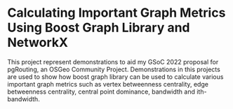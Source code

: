 # Calculating Important Graph Metrics Using Boost Graph Library and NetworkX
This project represent demonstrations to aid my GSoC 2022 proposal for pgRouting, an OSGeo Community Project. Demonstrations in this projects are used to show how boost graph library can be used to calculate various important graph metrics such as vertex betweenness centrality, edge betweenness centrality, central point dominance, bandwidth and ith-bandwidth.
